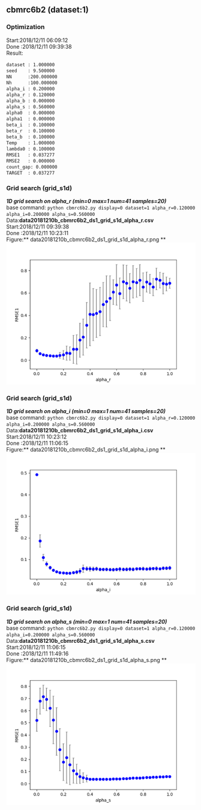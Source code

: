 ## cbmrc6b2 (dataset:1) 
### Optimization 
Start:2018/12/11 06:09:12  
Done :2018/12/11 09:39:38  
Result:  
```
dataset : 1.000000
seed    : 9.500000
NN      :200.000000
Nh      :100.000000
alpha_i : 0.200000
alpha_r : 0.120000
alpha_b : 0.000000
alpha_s : 0.560000
alpha0  : 0.000000
alpha1  : 0.000000
beta_i  : 0.100000
beta_r  : 0.100000
beta_b  : 0.100000
Temp    : 1.000000
lambda0 : 0.100000
RMSE1   : 0.037277
RMSE2   : 0.000000
count_gap: 0.000000
TARGET  : 0.037277
```
### Grid search (grid_s1d) 
***1D grid search on alpha_r (min=0 max=1 num=41 samples=20)***  
base command: `python cbmrc6b2.py display=0 dataset=1 alpha_r=0.120000 alpha_i=0.200000 alpha_s=0.560000 `  
Data:**data20181210b_cbmrc6b2_ds1_grid_s1d_alpha_r.csv**  
Start:2018/12/11 09:39:38  
Done :2018/12/11 10:23:11  
Figure:** data20181210b_cbmrc6b2_ds1_grid_s1d_alpha_r.png **  
![data20181210b_cbmrc6b2_ds1_grid_s1d_alpha_r.png](data20181210b_cbmrc6b2_ds1_grid_s1d_alpha_r.png)  
### Grid search (grid_s1d) 
***1D grid search on alpha_i (min=0 max=1 num=41 samples=20)***  
base command: `python cbmrc6b2.py display=0 dataset=1 alpha_r=0.120000 alpha_i=0.200000 alpha_s=0.560000 `  
Data:**data20181210b_cbmrc6b2_ds1_grid_s1d_alpha_i.csv**  
Start:2018/12/11 10:23:12  
Done :2018/12/11 11:06:15  
Figure:** data20181210b_cbmrc6b2_ds1_grid_s1d_alpha_i.png **  
![data20181210b_cbmrc6b2_ds1_grid_s1d_alpha_i.png](data20181210b_cbmrc6b2_ds1_grid_s1d_alpha_i.png)  
### Grid search (grid_s1d) 
***1D grid search on alpha_s (min=0 max=1 num=41 samples=20)***  
base command: `python cbmrc6b2.py display=0 dataset=1 alpha_r=0.120000 alpha_i=0.200000 alpha_s=0.560000 `  
Data:**data20181210b_cbmrc6b2_ds1_grid_s1d_alpha_s.csv**  
Start:2018/12/11 11:06:15  
Done :2018/12/11 11:49:16  
Figure:** data20181210b_cbmrc6b2_ds1_grid_s1d_alpha_s.png **  
![data20181210b_cbmrc6b2_ds1_grid_s1d_alpha_s.png](data20181210b_cbmrc6b2_ds1_grid_s1d_alpha_s.png)  
